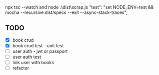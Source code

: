 npx tsc --watch and node .\dist\scrap.js 
"test": "set NODE_ENV=test && mocha --recursive dist/specs --exit --async-stack-traces",

## TODO

- [x] book crud
- [x] book crud test - unit test
- [ ] user auth - jwt or passport
- [ ] user auth test
- [ ] link user with books
- [ ] refactor
